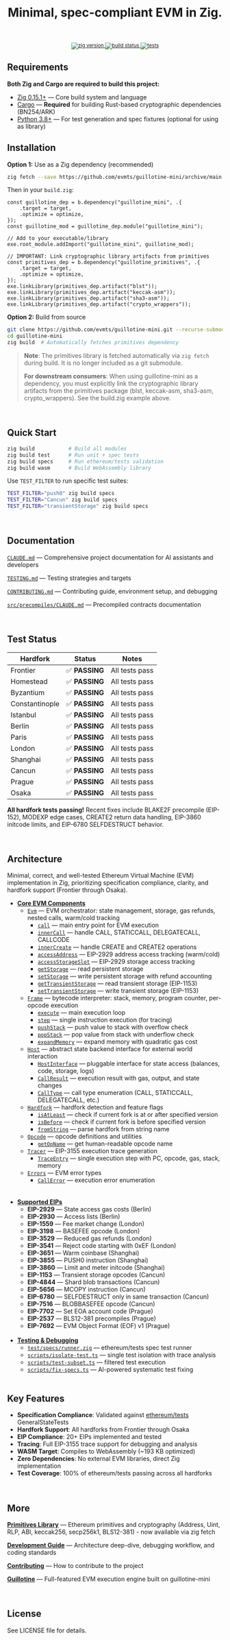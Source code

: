 <div align="center">
  <h1>
    Minimal, spec-compliant EVM in Zig.
    <br/>
    <br/>
  </h1>
  <sup>
    <a href="https://github.com/evmts/guillotine-mini">
       <img src="https://img.shields.io/badge/zig-0.15.1+-orange.svg" alt="zig version" />
    </a>
    <a href="https://github.com/evmts/guillotine-mini/actions">
      <img src="https://img.shields.io/badge/build-passing-brightgreen.svg" alt="build status" />
    </a>
    <a href="https://github.com/evmts/guillotine-mini">
      <img src="https://img.shields.io/badge/tests-all%20hardforks%20passing-brightgreen.svg" alt="tests" />
    </a>
  </sup>
</div>

## Requirements

**Both Zig and Cargo are required to build this project:**

- [Zig 0.15.1+](https://ziglang.org/download/) — Core build system and language
- [Cargo](https://doc.rust-lang.org/cargo/getting-started/installation.html) — **Required** for building Rust-based cryptographic dependencies (BN254/ARK)
- [Python 3.8+](https://www.python.org/) — For test generation and spec fixtures (optional for using as library)

## Installation

**Option 1:** Use as a Zig dependency (recommended)

```bash
zig fetch --save https://github.com/evmts/guillotine-mini/archive/main.tar.gz
```

Then in your `build.zig`:

```zig
const guillotine_dep = b.dependency("guillotine_mini", .{
    .target = target,
    .optimize = optimize,
});
const guillotine_mod = guillotine_dep.module("guillotine_mini");

// Add to your executable/library
exe.root_module.addImport("guillotine_mini", guillotine_mod);

// IMPORTANT: Link cryptographic library artifacts from primitives
const primitives_dep = b.dependency("guillotine_primitives", .{
    .target = target,
    .optimize = optimize,
});
exe.linkLibrary(primitives_dep.artifact("blst"));
exe.linkLibrary(primitives_dep.artifact("keccak-asm"));
exe.linkLibrary(primitives_dep.artifact("sha3-asm"));
exe.linkLibrary(primitives_dep.artifact("crypto_wrappers"));
```

**Option 2:** Build from source

```bash
git clone https://github.com/evmts/guillotine-mini.git --recurse-submodules
cd guillotine-mini
zig build  # Automatically fetches primitives dependency
```

> **Note**: The primitives library is fetched automatically via `zig fetch` during build. It is no longer included as a git submodule.
>
> **For downstream consumers**: When using guillotine-mini as a dependency, you must explicitly link the cryptographic library artifacts from the primitives package (blst, keccak-asm, sha3-asm, crypto_wrappers). See the build.zig example above.

<br />

## Quick Start

```bash
zig build           # Build all modules
zig build test      # Run unit + spec tests
zig build specs     # Run ethereum/tests validation
zig build wasm      # Build WebAssembly library
```

Use `TEST_FILTER` to run specific test suites:

```bash
TEST_FILTER="push0" zig build specs
TEST_FILTER="Cancun" zig build specs
TEST_FILTER="transientStorage" zig build specs
```

<br />

## Documentation

[`CLAUDE.md`](./CLAUDE.md) &mdash; Comprehensive project documentation for AI assistants and developers

[`TESTING.md`](./TESTING.md) &mdash; Testing strategies and targets

[`CONTRIBUTING.md`](./CONTRIBUTING.md) &mdash; Contributing guide, environment setup, and debugging

[`src/precompiles/CLAUDE.md`](./src/precompiles/CLAUDE.md) &mdash; Precompiled contracts documentation

<br />

## Test Status

| Hardfork | Status | Notes |
|----------|--------|-------|
| Frontier | ✅ **PASSING** | All tests pass |
| Homestead | ✅ **PASSING** | All tests pass |
| Byzantium | ✅ **PASSING** | All tests pass |
| Constantinople | ✅ **PASSING** | All tests pass |
| Istanbul | ✅ **PASSING** | All tests pass |
| Berlin | ✅ **PASSING** | All tests pass |
| Paris | ✅ **PASSING** | All tests pass |
| London | ✅ **PASSING** | All tests pass |
| Shanghai | ✅ **PASSING** | All tests pass |
| Cancun | ✅ **PASSING** | All tests pass |
| Prague | ✅ **PASSING** | All tests pass |
| Osaka | ✅ **PASSING** | All tests pass |

**All hardfork tests passing!** Recent fixes include BLAKE2F precompile (EIP-152), MODEXP edge cases, CREATE2 return data handling, EIP-3860 initcode limits, and EIP-6780 SELFDESTRUCT behavior.

<br />

## Architecture

Minimal, correct, and well-tested Ethereum Virtual Machine (EVM) implementation in Zig, prioritizing specification compliance, clarity, and hardfork support (Frontier through Osaka).

- [**Core EVM Components**](#core-components)
  - [`Evm`](./src/evm.zig) &mdash; EVM orchestrator: state management, storage, gas refunds, nested calls, warm/cold tracking
    - [`call`](./src/evm.zig) &mdash; main entry point for EVM execution
    - [`innerCall`](./src/evm.zig) &mdash; handle CALL, STATICCALL, DELEGATECALL, CALLCODE
    - [`innerCreate`](./src/evm.zig) &mdash; handle CREATE and CREATE2 operations
    - [`accessAddress`](./src/evm.zig) &mdash; EIP-2929 address access tracking (warm/cold)
    - [`accessStorageSlot`](./src/evm.zig) &mdash; EIP-2929 storage access tracking
    - [`getStorage`](./src/evm.zig) &mdash; read persistent storage
    - [`setStorage`](./src/evm.zig) &mdash; write persistent storage with refund accounting
    - [`getTransientStorage`](./src/evm.zig) &mdash; read transient storage (EIP-1153)
    - [`setTransientStorage`](./src/evm.zig) &mdash; write transient storage (EIP-1153)
  - [`Frame`](./src/frame.zig) &mdash; bytecode interpreter: stack, memory, program counter, per-opcode execution
    - [`execute`](./src/frame.zig) &mdash; main execution loop
    - [`step`](./src/frame.zig) &mdash; single instruction execution (for tracing)
    - [`pushStack`](./src/frame.zig) &mdash; push value to stack with overflow check
    - [`popStack`](./src/frame.zig) &mdash; pop value from stack with underflow check
    - [`expandMemory`](./src/frame.zig) &mdash; expand memory with quadratic gas cost
  - [`Host`](./src/host.zig) &mdash; abstract state backend interface for external world interaction
    - [`HostInterface`](./src/host.zig) &mdash; pluggable interface for state access (balances, code, storage, logs)
    - [`CallResult`](./src/host.zig) &mdash; execution result with gas, output, and state changes
    - [`CallType`](./src/host.zig) &mdash; call type enumeration (CALL, STATICCALL, DELEGATECALL, etc.)
  - [`Hardfork`](./src/hardfork.zig) &mdash; hardfork detection and feature flags
    - [`isAtLeast`](./src/hardfork.zig) &mdash; check if current fork is at or after specified version
    - [`isBefore`](./src/hardfork.zig) &mdash; check if current fork is before specified version
    - [`fromString`](./src/hardfork.zig) &mdash; parse hardfork from string name
  - [`Opcode`](./src/opcode.zig) &mdash; opcode definitions and utilities
    - [`getOpName`](./src/opcode.zig) &mdash; get human-readable opcode name
  - [`Tracer`](./src/trace.zig) &mdash; EIP-3155 execution trace generation
    - [`TraceEntry`](./src/trace.zig) &mdash; single execution step with PC, opcode, gas, stack, memory
  - [`Errors`](./src/errors.zig) &mdash; EVM error types
    - [`CallError`](./src/errors.zig) &mdash; execution error enumeration
    <br/>
    <br/>
- [**Supported EIPs**](#eip-support)
  - **EIP-2929** &mdash; State access gas costs (Berlin)
  - **EIP-2930** &mdash; Access lists (Berlin)
  - **EIP-1559** &mdash; Fee market change (London)
  - **EIP-3198** &mdash; BASEFEE opcode (London)
  - **EIP-3529** &mdash; Reduced gas refunds (London)
  - **EIP-3541** &mdash; Reject code starting with 0xEF (London)
  - **EIP-3651** &mdash; Warm coinbase (Shanghai)
  - **EIP-3855** &mdash; PUSH0 instruction (Shanghai)
  - **EIP-3860** &mdash; Limit and meter initcode (Shanghai)
  - **EIP-1153** &mdash; Transient storage opcodes (Cancun)
  - **EIP-4844** &mdash; Shard blob transactions (Cancun)
  - **EIP-5656** &mdash; MCOPY instruction (Cancun)
  - **EIP-6780** &mdash; SELFDESTRUCT only in same transaction (Cancun)
  - **EIP-7516** &mdash; BLOBBASEFEE opcode (Cancun)
  - **EIP-7702** &mdash; Set EOA account code (Prague)
  - **EIP-2537** &mdash; BLS12-381 precompiles (Prague)
  - **EIP-7692** &mdash; EVM Object Format (EOF) v1 (Prague)
    <br/>
    <br/>
- [**Testing & Debugging**](#testing)
  - [`test/specs/runner.zig`](./test/specs/runner.zig) &mdash; ethereum/tests spec test runner
  - [`scripts/isolate-test.ts`](./scripts/isolate-test.ts) &mdash; single test isolation with trace analysis
  - [`scripts/test-subset.ts`](./scripts/test-subset.ts) &mdash; filtered test execution
  - [`scripts/fix-specs.ts`](./scripts/fix-specs.ts) &mdash; AI-powered systematic test fixing
    <br/>
    <br/>

## Key Features

- **Specification Compliance**: Validated against [ethereum/tests](https://github.com/ethereum/tests) GeneralStateTests
- **Hardfork Support**: All hardforks from Frontier through Osaka
- **EIP Compliance**: 20+ EIPs implemented and tested
- **Tracing**: Full EIP-3155 trace support for debugging and analysis
- **WASM Target**: Compiles to WebAssembly (~193 KB optimized)
- **Zero Dependencies**: No external EVM libraries, direct Zig implementation
- **Test Coverage**: 100% of ethereum/tests passing across all hardforks

<br />

## More

[**Primitives Library**](https://github.com/evmts/primitives) &mdash; Ethereum primitives and cryptography (Address, Uint, RLP, ABI, keccak256, secp256k1, BLS12-381) - now available via zig fetch

[**Development Guide**](./CLAUDE.md) &mdash; Architecture deep-dive, debugging workflow, and coding standards

[**Contributing**](./CONTRIBUTING.md) &mdash; How to contribute to the project

[**Guillotine**](https://github.com/evmts/guillotine) &mdash; Full-featured EVM execution engine built on guillotine-mini

<br />

## License

See LICENSE file for details.
